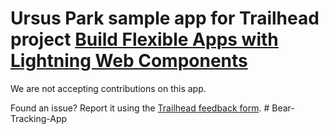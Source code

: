 # Ursus Park sample app for Trailhead project [Build Flexible Apps with Lightning Web Components](https://trailhead.salesforce.com/content/learn/projects/lwc-build-flexible-apps)

We are not accepting contributions on this app.

Found an issue? Report it using the [Trailhead feedback form](https://trailhead.salesforce.com/help?support=home).
#   B e a r - T r a c k i n g - A p p  
 